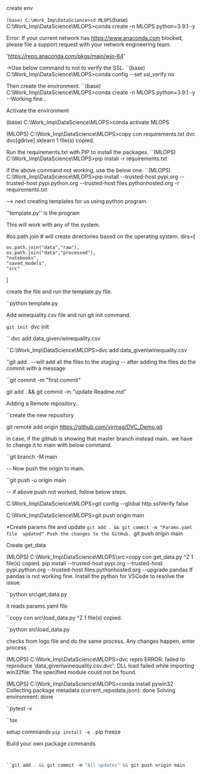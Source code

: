 create env

`` (base) C:\Work_Imp\DataScience>cd MLOPS
``(base) C:\Work_Imp\DataScience\MLOPS>conda create -n MLOPS python=3.9.1 -y

Error:
If your current network has https://www.anaconda.com blocked, please file
a support request with your network engineering team.

'https://repo.anaconda.com/pkgs/main/win-64'


->Use below command to not to verify the SSL.
``(base) C:\Work_Imp\DataScience\MLOPS>conda config --set ssl_verify no

Then create the environment.
``(base) C:\Work_Imp\DataScience\MLOPS>conda create -n MLOPS python=3.9.1 -y
--Working fine..

Activate the environment

(base) C:\Work_Imp\DataScience\MLOPS>conda activate MLOPS

(MLOPS) C:\Work_Imp\DataScience\MLOPS>copy con requirements.txt
dvc
dvc[gdrive]
sklearn
        1 file(s) copied.

Run the requirements.txt with PIP to install the packages.
``(MLOPS) C:\Work_Imp\DataScience\MLOPS>pip install -r requirements.txt

if the above command not working, use the below one.
``(MLOPS) C:\Work_Imp\DataScience\MLOPS>pip  install --trusted-host pypi.org --trusted-host pypi.python.org --trusted-host files.pythonhosted.org  -r requirements.txt

--> next creating templates for us using python program.

''template.py'' is the program

This will work with any of the system.

#os.path.join # will create directories based on the operating system.
dirs=[

    os.path.join("data","raw"),
    os.path.join("data","processed"),
    "notebooks",
    "saved_models",
    "src"
]

create the file and run the template.py file.

``python template.py

Add winequality.csv file and run git init command.

``git init
``dvc init

`` dvc add data_given/winequality.csv

``C:\Work_Imp\DataScience\MLOPS>dvc add data_given\winequality.csv

''git add . 
--will add all the files to the staging
-- after adding the files do the commit with a message

``git commit -m "first commit" 

git add . && git commit -m "update Readme.md"

Adding a Remote repository..

``create the new repository 

git remote add origin https://github.com/vjrmsg/DVC_Demo.git

in case, if the github is showing that master branch instead main.. we have to change it to main with below command.

``git branch -M main

-- Now push the origin to main.

``git push -u origin main

-- if above push not worked, follow below steps.

C:\Work_Imp\DataScience\MLOPS>git config --global http.sslVerify false

C:\Work_Imp\DataScience\MLOPS>git push origin main

*Create params file and update
``git add . && git commit -m "Params.yaml file  updated"
Push the changes to the GitHub.
``git push origin main

Create get_data

(MLOPS) C:\Work_Imp\DataScience\MLOPS\src>copy con get_data.py
^Z
        1 file(s) copied.
pip  install --trusted-host pypi.org --trusted-host pypi.python.org --trusted-host files.pythonhosted.org --upgrade pandas
If pandas is not working fine.  Install the python for VSCode to resolve the issue.

``python src\get_data.py

it reads params.yaml file

``copy con src\load_data.py
^Z
        1 file(s) copied.

``python src\load_data.py

checks from logs file and do the same process.  Any changes happen, enter process 

(MLOPS) C:\Work_Imp\DataScience\MLOPS>dvc repro
ERROR: failed to reproduce 'data_given\winequality.csv.dvc': DLL load failed while importing win32file: The specified module could not be found.

(MLOPS) C:\Work_Imp\DataScience\MLOPS>conda install pywin32
Collecting package metadata (current_repodata.json): done
Solving environment: done

``pytest -v

``tox



setup commiands
`` pip install -e .
``pip freeze

Build your own package commands

````python setup.py sdist bdist_wheel


``git add . && git commit -m "All updates" && git push origin main









